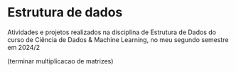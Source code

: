 <h1> Estrutura de dados </h1>
Atividades e projetos realizados na disciplina de Estrutura de Dados do curso de Ciência de Dados & Machine Learning, no meu segundo semestre em 2024/2

(terminar multiplicacao de matrizes)
